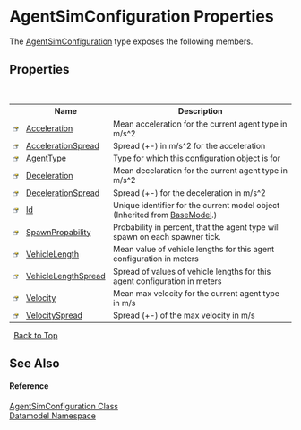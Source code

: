 # AgentSimConfiguration Properties
 

The <a href="96b4d6ec-734e-0b2b-160b-fc797389ee53">AgentSimConfiguration</a> type exposes the following members.


## Properties
&nbsp;<table><tr><th></th><th>Name</th><th>Description</th></tr><tr><td>![Public property](media/pubproperty.gif "Public property")</td><td><a href="9cb401bf-bd0b-154c-16a2-a12d40d145f0">Acceleration</a></td><td>
Mean acceleration for the current agent type in m/s^2</td></tr><tr><td>![Public property](media/pubproperty.gif "Public property")</td><td><a href="a715504f-b6c7-98a7-ec09-1890d6c03cee">AccelerationSpread</a></td><td>
Spread (+-) in m/s^2 for the acceleration</td></tr><tr><td>![Public property](media/pubproperty.gif "Public property")</td><td><a href="b59ba2db-76e3-884e-4526-83ead0441cf0">AgentType</a></td><td>
Type for which this configuration object is for</td></tr><tr><td>![Public property](media/pubproperty.gif "Public property")</td><td><a href="c6102c8f-2987-b4a0-15e3-4baf0f823055">Deceleration</a></td><td>
Mean decelaration for the current agent type in m/s^2</td></tr><tr><td>![Public property](media/pubproperty.gif "Public property")</td><td><a href="1bf7dff7-7827-bbd2-7532-aabc1261928c">DecelerationSpread</a></td><td>
Spread (+-) for the deceleration in m/s^2</td></tr><tr><td>![Public property](media/pubproperty.gif "Public property")</td><td><a href="21e16472-3244-ca38-97fa-5b47c8d1c025">Id</a></td><td>
Unique identifier for the current model object
 (Inherited from <a href="4dd8c2e5-2def-208c-c36a-25c6577b34e3">BaseModel</a>.)</td></tr><tr><td>![Public property](media/pubproperty.gif "Public property")</td><td><a href="12095241-9230-e265-615f-db5702405775">SpawnPropability</a></td><td>
Probability in percent, that the agent type will spawn on each spawner tick.</td></tr><tr><td>![Public property](media/pubproperty.gif "Public property")</td><td><a href="406e5928-aed0-97fc-b602-b7c7890eba41">VehicleLength</a></td><td>
Mean value of vehicle lengths for this agent configuration in meters</td></tr><tr><td>![Public property](media/pubproperty.gif "Public property")</td><td><a href="0532b2be-7ef3-3559-43c6-926c8ec8b461">VehicleLengthSpread</a></td><td>
Spread of values of vehicle lengths for this agent configuration in meters</td></tr><tr><td>![Public property](media/pubproperty.gif "Public property")</td><td><a href="8f8684f1-e996-e94f-024a-19d7cfb11698">Velocity</a></td><td>
Mean max velocity for the current agent type in m/s</td></tr><tr><td>![Public property](media/pubproperty.gif "Public property")</td><td><a href="0297aa06-4c7e-511e-7e1c-d7bd9ffcee54">VelocitySpread</a></td><td>
Spread (+-) of the max velocity in m/s</td></tr></table>&nbsp;
<a href="#agentsimconfiguration-properties">Back to Top</a>

## See Also


#### Reference
<a href="96b4d6ec-734e-0b2b-160b-fc797389ee53">AgentSimConfiguration Class</a><br /><a href="a489f29d-64b3-9193-8c03-5c66a32a78aa">Datamodel Namespace</a><br />